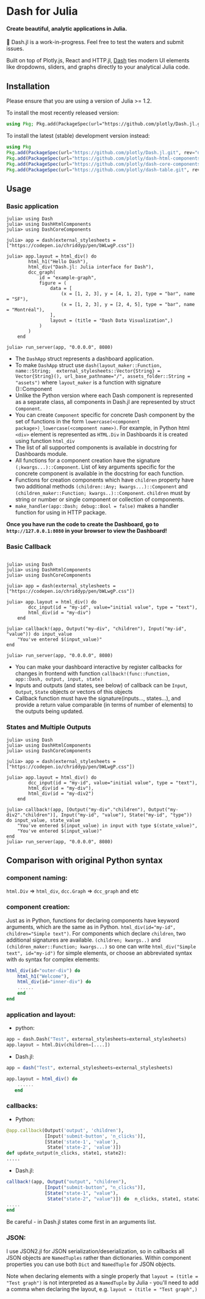 # Dash for Julia

#### Create beautiful, analytic applications in Julia.

🚧 Dash.jl is a work-in-progress. Feel free to test the waters and submit issues.

Built on top of Plotly.js, React and HTTP.jl, [Dash](https://plotly.com/dash/) ties modern UI elements like dropdowns, sliders, and graphs directly to your analytical Julia code.

## Installation

Please ensure that you are using a version of Julia >= 1.2.

To install the most recently released version:

```julia
using Pkg; Pkg.add(PackageSpec(url="https://github.com/plotly/Dash.jl.git"))
```

To install the latest (stable) development version instead:

```julia
using Pkg
Pkg.add(PackageSpec(url="https://github.com/plotly/Dash.jl.git", rev="dev"))
Pkg.add(PackageSpec(url="https://github.com/plotly/dash-html-components.git", rev="jl"))
Pkg.add(PackageSpec(url="https://github.com/plotly/dash-core-components.git", rev="jl"))
Pkg.add(PackageSpec(url="https://github.com/plotly/dash-table.git", rev="jl"))
```

## Usage

### Basic application

```jldoctest
julia> using Dash
julia> using DashHtmlComponents
julia> using DashCoreComponents

julia> app = dash(external_stylesheets = ["https://codepen.io/chriddyp/pen/bWLwgP.css"])

julia> app.layout = html_div() do
        html_h1("Hello Dash"),
        html_div("Dash.jl: Julia interface for Dash"),
        dcc_graph(
            id = "example-graph",
            figure = (
                data = [
                    (x = [1, 2, 3], y = [4, 1, 2], type = "bar", name = "SF"),
                    (x = [1, 2, 3], y = [2, 4, 5], type = "bar", name = "Montréal"),
                ],
                layout = (title = "Dash Data Visualization",)
            )
        )
    end

julia> run_server(app, "0.0.0.0", 8080)
```

* The `DashApp` struct represents a dashboard application.
* To make `DashApp` struct use `dash(layout_maker::Function, name::String;  external_stylesheets::Vector{String} = Vector{String}(), url_base_pathname="/", assets_folder::String = "assets")` where `layout_maker` is a function with signature ()::Component
* Unlike the Python version where each Dash component is represented as a separate class, all components in Dash.jl are represented by struct `Component`.
* You can create `Component` specific for concrete Dash component by the set of functions in the form ``lowercase(<component package>)_lowercase(<component name>)``. For example, in Python html `<div>` element is represented as `HTML.Div` in Dashboards it is created using function `html_div`
* The list of all supported components is available in docstring for Dashboards module.
* All functions for a component creation have the signature `(;kwargs...)::Component`. List of key arguments specific for the concrete component is available in the docstring for each function.
* Functions for creation components which have `children` property have two additional methods ``(children::Any; kwargs...)::Component`` and ``(children_maker::Function; kwargs..)::Component``. `children` must by string or number or single component or collection of components.
* ``make_handler(app::Dash; debug::Bool = false)`` makes a handler function for using in HTTP package.

__Once you have run the code to create the Dashboard, go to `http://127.0.0.1:8080` in your browser to view the Dashboard!__

### Basic Callback

```jldoctest

julia> using Dash
julia> using DashHtmlComponents
julia> using DashCoreComponents

julia> app = dash(external_stylesheets = ["https://codepen.io/chriddyp/pen/bWLwgP.css"])

julia> app.layout = html_div() do
        dcc_input(id = "my-id", value="initial value", type = "text"),
        html_div(id = "my-div")
    end

julia> callback!(app, Output("my-div", "children"), Input("my-id", "value")) do input_value
    "You've entered $(input_value)"
end

julia> run_server(app, "0.0.0.0", 8080)
```

* You can make your dashboard interactive by register callbacks for changes in frontend with function ``callback!(func::Function, app::Dash, output, input, state)``
* Inputs and outputs (and states, see below) of callback can be `Input`, `Output`, `State` objects or vectors of this objects
* Callback function must have the signature(inputs..., states...), and provide a return value comparable (in terms of number of elements) to the outputs being updated.

### States and Multiple Outputs

```jldoctest
julia> using Dash
julia> using DashHtmlComponents
julia> using DashCoreComponents

julia> app = dash(external_stylesheets = ["https://codepen.io/chriddyp/pen/bWLwgP.css"])

julia> app.layout = html_div() do
        dcc_input(id = "my-id", value="initial value", type = "text"),
        html_div(id = "my-div"),
        html_div(id = "my-div2")
    end

julia> callback!(app, [Output("my-div"."children"), Output("my-div2"."children")], Input("my-id", "value"), State("my-id", "type")) do input_value, state_value
    "You've entered $(input_value) in input with type $(state_value)",
    "You've entered $(input_value)"
end
julia> run_server(app, "0.0.0.0", 8080)
```

## Comparison with original Python syntax

### component naming:

`html.Div` => `html_div`, `dcc.Graph` => `dcc_graph` and etc

### component creation:

Just as in Python, functions for declaring components have keyword arguments, which are the same as in Python. ``html_div(id="my-id", children="Simple text")``.
For components which declare `children`, two additional signatures are available. ``(children; kwargs..)`` and ``(children_maker::Function; kwargs...)`` so one can write ``html_div("Simple text", id="my-id")`` for simple elements, or choose an abbreviated syntax with `do` syntax for complex elements:

```julia
html_div(id="outer-div") do
    html_h1("Welcome"),
    html_div(id="inner-div") do
    ......
    end
end
```

### application and layout:

* python:

```python
app = dash.Dash("Test", external_stylesheets=external_stylesheets)
app.layout = html.Div(children=[....])
```

* Dash.jl:

```julia
app = dash("Test", external_stylesheets=external_stylesheets)

app.layout = html_div() do
    ......
   end
```

### callbacks:

* Python:

```python
@app.callback(Output('output', 'children'),
              [Input('submit-button', 'n_clicks')],
              [State('state-1', 'value'),
               State('state-2', 'value')])
def update_output(n_clicks, state1, state2):
.....

```

* Dash.jl:

```julia
callback!(app, Output("output", "children"),
              [Input("submit-button", "n_clicks")],
              [State("state-1", "value"),
               State("state-2", "value")]) do  n_clicks, state1, state2
.....
end
```

Be careful - in Dash.jl states come first in an arguments list.

### JSON:

I use JSON2.jl for JSON serialization/deserialization, so in callbacks all JSON objects are `NamedTuples` rather than dictionaries. Within component properties you can use both `Dict` and `NamedTuple` for JSON objects.

Note when declaring elements with a single properly that `layout = (title = "Test graph")` is not interpreted as a `NamedTuple` by Julia  - you'll need to add a comma when declaring the layout, e.g. `layout = (title = "Test graph",)`
